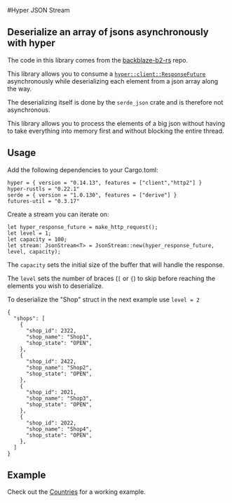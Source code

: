 #Hyper JSON Stream

## Deserialize an array of jsons asynchronously with hyper

The code in this library comes from the [backblaze-b2-rs](https://github.com/Darksonn/backblaze-b2-rs/tree/ver0.2/src/b2_future) repo.

This library allows you to consume a  [`hyper::client::ResponseFuture`](https://docs.rs/hyper/0.14.13/hyper/client/struct.ResponseFuture.html) asynchronously while deserializing each element from a json array along the way.

The deserializing itself is done by the `serde_json` crate and is therefore not asynchronous.

This library allows you to process the elements of a big json without having to take everything into memory first and without blocking the entire thread.

## Usage
 Add the following dependencies to your Cargo.toml:
```
hyper = { version = "0.14.13", features = ["client","http2"] }
hyper-rustls = "0.22.1"
serde = { version = "1.0.130", features = ["derive"] }
futures-util = "0.3.17"
```
Create a stream you can iterate on:
```
let hyper_response_future = make_http_request();
let level = 1;
let capacity = 100;
let stream: JsonStream<T> = JsonStream::new(hyper_response_future, level, capacity);
```

The `capacity` sets the initial size of the buffer that will handle the response.

The `level` sets the number of braces (`[` or `{`) to skip before reaching the elements you wish to deserialize.

To deserialize the "Shop" struct in the next example use `level = 2`

```
{
  "shops": [
    {
      "shop_id": 2322,
      "shop_name": "Shop1",
      "shop_state": "OPEN",
    },
    {
      "shop_id": 2422,
      "shop_name": "Shop2",
      "shop_state": "OPEN",
    },
    {
      "shop_id": 2021,
      "shop_name": "Shop3",
      "shop_state": "OPEN",
    },
    {
      "shop_id": 2022,
      "shop_name": "Shop4",
      "shop_state": "OPEN",
    },
  ]
}
```

## Example

Check out the [Countries](examples/countries.rs) for a working example.
